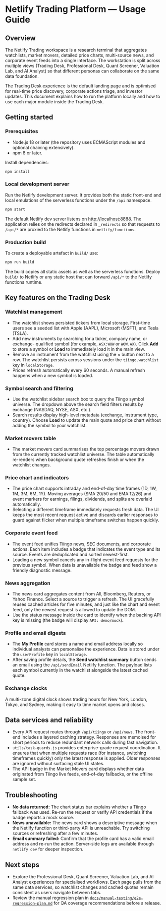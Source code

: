 # Netlify Trading Platform — Usage Guide

## Overview
The Netlify Trading workspace is a research terminal that aggregates watchlists,
market movers, detailed price charts, multi-source news, and corporate event
feeds into a single interface. The workstation is split across multiple views
(Trading Desk, Professional Desk, Quant Screener, Valuation Lab, and AI Analyst)
so that different personas can collaborate on the same data foundation.

The Trading Desk experience is the default landing page and is optimised for
real-time price discovery, corporate actions triage, and investor updates. This
document explains how to run the platform locally and how to use each major
module inside the Trading Desk.

## Getting started

### Prerequisites
- Node.js 18 or later (the repository uses ECMAScript modules and optional
  chaining extensively).
- npm 8 or later.

Install dependencies:

```bash
npm install
```

### Local development server
Run the Netlify development server. It provides both the static front-end and
local emulations of the serverless functions under the `/api` namespace.

```bash
npm start
```

The default Netlify dev server listens on <http://localhost:8888>. The
application relies on the redirects declared in `_redirects` so that requests to
`/api/*` are proxied to the Netlify functions in `netlify/functions`.

### Production build
To create a deployable artefact in `build/` use:

```bash
npm run build
```

The build copies all static assets as well as the serverless functions. Deploy
`build/` to Netlify or any static host that can forward `/api/*` to the Netlify
functions runtime.

## Key features on the Trading Desk

### Watchlist management
- The watchlist shows persisted tickers from local storage. First-time users see
  a seeded list with Apple (AAPL), Microsoft (MSFT), and Tesla (TSLA).
- Add new instruments by searching for a ticker, company name, or exchange-
  qualified symbol (for example, `ASX:WOW` or `WOW.AX`). Click **Add** to store a
  symbol or **Load** to immediately load it in the main view.
- Remove an instrument from the watchlist using the × button next to a row. The
  watchlist persists across sessions under the `tiingo.watchlist` key in
  `localStorage`.
- Prices refresh automatically every 60 seconds. A manual refresh happens when a
  new symbol is loaded.

### Symbol search and filtering
- Use the watchlist sidebar search box to query the Tiingo symbol universe. The
  dropdown above the search field filters results by exchange (NASDAQ, NYSE,
  ASX, etc.).
- Search results display high-level metadata (exchange, instrument type,
  country). Choose **Load** to update the main quote and price chart without
  adding the symbol to your watchlist.

### Market movers table
- The market movers card summarises the top percentage movers drawn from the
  currently tracked watchlist universe. The table automatically re-renders when
  background quote refreshes finish or when the watchlist changes.

### Price chart and indicators
- The price chart supports intraday and end-of-day time frames (1D, 1W, 1M, 3M,
  6M, 1Y). Moving averages (SMA 20/50 and EMA 12/26) and event markers for
  earnings, filings, dividends, and splits are overlaid automatically.
- Selecting a different timeframe immediately requests fresh data. The UI keeps
  the most recent request active and discards earlier responses to guard against
  flicker when multiple timeframe switches happen quickly.

### Corporate event feed
- The event feed unifies Tiingo news, SEC documents, and corporate actions. Each
  item includes a badge that indicates the event type and its source. Events are
  deduplicated and sorted newest-first.
- Loading a new symbol cancels any in-flight event feed requests for the
  previous symbol. When data is unavailable the badge and feed show a friendly
  diagnostic message.

### News aggregation
- The news card aggregates content from All, Bloomberg, Reuters, or Yahoo
  Finance. Select a source to trigger a refresh. The UI gracefully reuses cached
  articles for five minutes, and just like the chart and event feed, only the
  newest request is allowed to update the DOM.
- Use the status message inside the card to identify when the backing API key is
  missing (the badge will display `API: demo/mock`).

### Profile and email digests
- The **My Profile** card stores a name and email address locally so individual
  analysts can personalise the experience. Data is stored under the `userProfile`
  key in `localStorage`.
- After saving profile details, the **Send watchlist summary** button sends an
  email using the `/api/sendEmail` Netlify function. The payload lists each
  symbol currently in the watchlist alongside the latest cached quote.

### Exchange clocks
A multi-zone digital clock shows trading hours for New York, London, Tokyo, and
Sydney, making it easy to time market opens and closes.

## Data services and reliability
- Every API request routes through `/api/tiingo` or `/api/news`. The front-end
  includes a layered caching strategy. Responses are memoised for short periods
  to reduce redundant network calls during fast navigation.
- `utils/task-guards.js` provides enterprise-grade request coordination. It
  ensures that when multiple requests race (for instance, switching timeframes
  quickly) only the latest response is applied. Older responses are ignored
  without surfacing stale UI states.
- The API badge in the Market Movers card displays whether data originated from
  Tiingo live feeds, end-of-day fallbacks, or the offline sample set.

## Troubleshooting
- **No data returned:** The chart status bar explains whether a Tiingo fallback
  was used. Re-run the request or verify API credentials if the badge reports a
  mock source.
- **News unavailable:** The news card shows a descriptive message when the
  Netlify function or third-party API is unreachable. Try switching sources or
  refreshing after a few minutes.
- **Email summary failed:** Confirm that the profile card has a valid email
  address and re-run the action. Server-side logs are available through
  `netlify dev` for deeper inspection.

## Next steps
- Explore the Professional Desk, Quant Screener, Valuation Lab, and AI Analyst
  experiences for specialised workflows. Each page pulls from the same data
  services, so watchlist changes and cached quotes remain consistent as users
  navigate between tabs.
- Review the manual regression plan in
  [`docs/manual-testing/e2e-regression-plan.md`](manual-testing/e2e-regression-plan.md)
  for QA coverage recommendations before a release.
